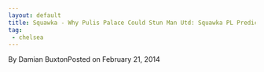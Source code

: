 ```yaml
---
layout: default
title: Squawka - Why Pulis Palace Could Stun Man Utd: Squawka PL Predictions
tag: 
 - chelsea
---
```


By Damian BuxtonPosted on February 21, 2014

